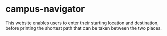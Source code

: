 # campus-navigator

This website enables users to enter their starting location and destination, before printing the shortest path that can be taken between the two places. 
